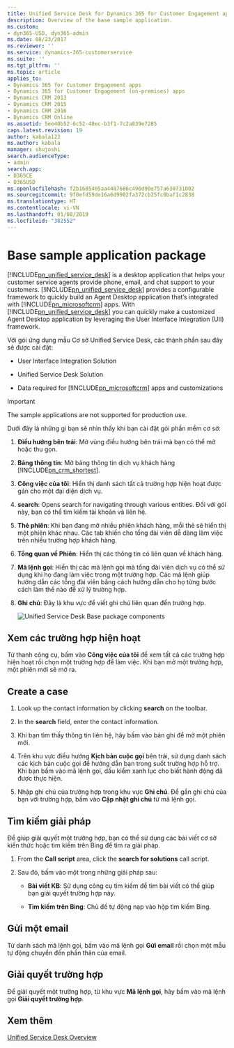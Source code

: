 ```yaml
---
title: Unified Service Desk for Dynamics 365 for Customer Engagement apps Base package | MicrosoftDocs
description: Overview of the base sample application.
ms.custom:
- dyn365-USD, dyn365-admin
ms.date: 08/23/2017
ms.reviewer: ''
ms.service: dynamics-365-customerservice
ms.suite: ''
ms.tgt_pltfrm: ''
ms.topic: article
applies_to:
- Dynamics 365 for Customer Engagement apps
- Dynamics 365 for Customer Engagement (on-premises) apps
- Dynamics CRM 2013
- Dynamics CRM 2015
- Dynamics CRM 2016
- Dynamics CRM Online
ms.assetid: 5ee40b52-6c52-48ec-b3f1-7c2a839e7285
caps.latest.revision: 19
author: kabala123
ms.author: kabala
manager: shujoshi
search.audienceType:
- admin
search.app:
- D365CE
- D365USD
ms.openlocfilehash: f2b1685405aa4487686c496d90e757a630731002
ms.sourcegitcommit: 9f0efd59de16a6d9902fa372cb25fc0baf1c2838
ms.translationtype: HT
ms.contentlocale: vi-VN
ms.lasthandoff: 01/08/2019
ms.locfileid: "382552"
---
```

# <a name="base-sample-application-package"></a>Base sample application package
[!INCLUDE[pn_unified_service_desk](../../includes/pn-unified-service-desk.md)] is a desktop application that helps your customer service agents provide phone, email, and chat support to your customers. [!INCLUDE[pn_unified_service_desk](../../includes/pn-unified-service-desk.md)] provides a configurable framework to quickly build an Agent Desktop application that’s integrated with [!INCLUDE[pn_microsoftcrm](../../includes/pn-microsoftcrm.md)] apps. With [!INCLUDE[pn_unified_service_desk](../../includes/pn-unified-service-desk.md)] you can quickly make a customized Agent Desktop application by leveraging the User Interface Integration (UII) framework.  
  
 Với gói ứng dụng mẫu Cơ sở Unified Service Desk, các thành phần sau đây sẽ được cài đặt:  
  
- User Interface Integration Solution  
  
- Unified Service Desk Solution  
  
- Data required for [!INCLUDE[pn_microsoftcrm](../../includes/pn-microsoftcrm.md)] apps and customizations  
  
> [!IMPORTANT]
>  The sample applications are not supported for production use.  

  
 Dưới đây là những gì bạn sẽ nhìn thấy khi bạn cài đặt gói phần mềm cơ sở:  
  
1. **Điều hướng bên trái**: Mở vùng điều hướng bên trái mà bạn có thể mở hoặc thu gọn.  
  
2. **Bảng thông tin**: Mở bảng thông tin dịch vụ khách hàng [!INCLUDE[pn_crm_shortest](../../includes/pn-crm-shortest.md)].  
  
3. **Công việc của tôi**: Hiển thị danh sách tất cả trường hợp hiện hoạt được gán cho một đại diện dịch vụ.  
  
4. **search**: Opens search for navigating through various entities. Đối với gói này, bạn có thể tìm kiếm tài khoản và liên hệ.  
  
5. **Thẻ phiên**: Khi bạn đang mở nhiều phiên khách hàng, mỗi thẻ sẽ hiển thị một phiên khác nhau. Các tab khiến cho tổng đài viên dễ dàng làm việc trên nhiều trường hợp khách hàng.  
  
6. **Tổng quan về Phiên**: Hiển thị các thông tin có liên quan về khách hàng.  
  
7. **Mã lệnh gọi**: Hiển thị các mã lệnh gọi mà tổng đài viên dịch vụ có thể sử dụng khi họ đang làm việc trong một trường hợp. Các mã lệnh giúp hướng dẫn các tổng đài viên bằng cách hướng dẫn cho họ từng bước cách làm thế nào để xử lý trường hợp.  
  
8. **Ghi chú**: Đây là khu vực để viết ghi chú liên quan đến trường hợp.  
  
   ![Unified Service Desk Base package components](../../unified-service-desk/media/unifiedservicedeskbasepackage.png "Unified Service Desk Base package components")  
  
## <a name="view-active-cases"></a>Xem các trường hợp hiện hoạt  
 Từ thanh công cụ, bấm vào **Công việc của tôi** để xem tất cả các trường hợp hiện hoạt rồi chọn một trường hợp để làm việc. Khi bạn mở một trường hợp, một phiên mới sẽ mở ra.  
  
## <a name="create-a-case"></a>Create a case  
  
1.  Look up the contact information by clicking **search** on the toolbar.  
  
2.  In the **search** field, enter the contact information.  
  
3.  Khi bạn tìm thấy thông tin liên hệ, hãy bấm vào bản ghi để mở một phiên mới.  
  
4.  Trên khu vực điều hướng **Kịch bản cuộc gọi** bên trái, sử dụng danh sách các kịch bản cuộc gọi để hướng dẫn bạn trong suốt trường hợp hỗ trợ.  Khi bạn bấm vào mã lệnh gọi, dấu kiểm xanh lục cho biết hành động đã được thực hiện.  
  
5.  Nhập ghi chú của trường hợp trong khu vực **Ghi chú**. Để gắn ghi chú của bạn với trường hợp, bấm vào **Cập nhật ghi chú** từ mã lệnh gọi.  
  
## <a name="search-for-solutions"></a>Tìm kiếm giải pháp  
 Để giúp giải quyết một trường hợp, bạn có thể sử dụng các bài viết cơ sở kiến thức hoặc tìm kiếm trên Bing để tìm ra giải pháp.  
  
1.  From the **Call script** area, click the **search for solutions** call script.  
  
2.  Sau đó, bấm vào một trong những giải pháp sau:  
  
    - **Bài viết KB**: Sử dụng công cụ tìm kiếm để tìm bài viết có thể giúp bạn giải quyết trường hợp này.  
  
    - **Tìm kiếm trên Bing**: Chủ đề tự động nạp vào hộp tìm kiếm Bing.  
  
## <a name="send-an-email"></a>Gửi một email  
 Từ danh sách mã lệnh gọi, bấm vào mã lệnh gọi **Gửi email** rồi chọn một mẫu tự động chuyển đến phần thân của email.  
  
## <a name="resolve-a-case"></a>Giải quyết trường hợp  
 Để giải quyết một trường hợp, từ khu vực **Mã lệnh gọi**, hãy bấm vào mã lệnh gọi **Giải quyết trường hợp**.  
  
## <a name="see-also"></a>Xem thêm  
 [Unified Service Desk Overview](../../unified-service-desk/admin/overview-unified-service-desk.md)
